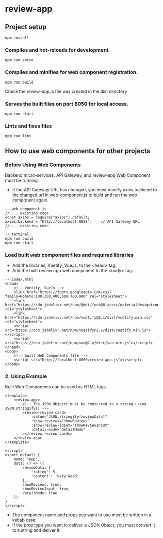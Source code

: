 # review-app

## Project setup
```
npm install
```

### Compiles and hot-reloads for development
```
npm run serve
```

### Compiles and minifies for web component registration.
```
npm run build
```
Check the review-app.js file was created in the dist directory

### Serves the built files on port 8050 for local access.
```
npm run start
```

### Lints and fixes files
```
npm run lint
```

## How to use web components for other projects

### Before Using Web Components
Backend micro-services, API Gateway, and review-app Web Component must be running.
- If the API Gateway URL has changed, you must modify axios.backend to the changed url in web-component.js to build and run the web component again.
```
-- web-component.js
// ... existing code
const axios = require("axios").default;
axios.backend = "http://localhost:8058";    // API Gateway URL
// ... existing code

-- terminal
npm run build
npm run start
```


### Load built web component files and required libraries
- Add the libraries, Vuetify, VueJs, to the &lt;head&gt; tag.
- Add the built review app web component to the &lt;body&gt; tag.
```
-- index.html
<head>
    <!-- Vuetify, VueJs -->
    <link href="https://fonts.googleapis.com/css?family=Roboto:100,300,400,500,700,900" rel="stylesheet">
    <link href="https://cdn.jsdelivr.net/npm/@mdi/font@6.x/css/materialdesignicons.min.css" rel="stylesheet">
    <link href="https://cdn.jsdelivr.net/npm/vuetify@2.x/dist/vuetify.min.css" rel="stylesheet">
    <script src="https://cdn.jsdelivr.net/npm/vuetify@2.x/dist/vuetify.min.js"></script>
    <script src="https://cdn.jsdelivr.net/npm/vue@2.x/dist/vue.min.js"></script>
</head>
<body>
    <!-- built Web Components file -->
    <script src="http://localhost:8050/review-app.js"></script>
</body>
```

### 2. Using Example
Built Web Components can be used as HTML tags.
```
<template>
    <review-app>
        <!-- The JSON Objectt must be converted to a string using JSON.stringify() -->
        <review-review-cards
            :value="JSON.stringify(reviewData)"
            :show-reviews="showReviews" 
            :show-review-input="showReviewInput" 
            :detail-mode="detailMode"
        ></review-review-cards>
    </review-app>
</template>

<script>
export default {
    name: "App",
    data: () => ({
        reviewData: {`
            'rating': 5,
            'content': 'Very Good'
        },
        showReviews: true,
        showReviewInput: true,
        detailMode: true
    })
}
</script>
```
- The component name and props you want to use must be written in a kebab case.
- If the prop type you want to deliver is JSON Object, you must convert it to a string and deliver it.

